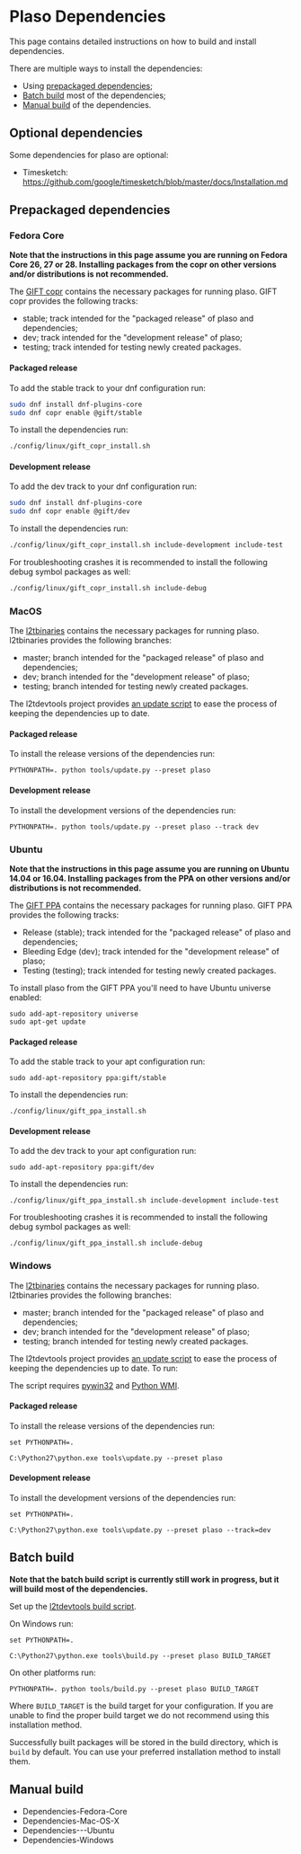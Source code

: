 # Plaso Dependencies

This page contains detailed instructions on how to build and install dependencies.

There are multiple ways to install the dependencies:

* Using [prepackaged dependencies](Dependencies.md#prepackaged-dependencies);
* [Batch build](Dependencies.md#batch-build) most of the dependencies;
* [Manual build](Dependencies.md#manual-build) of the dependencies.

## Optional dependencies

Some dependencies for plaso are optional:

* Timesketch: https://github.com/google/timesketch/blob/master/docs/Installation.md

## Prepackaged dependencies

### Fedora Core

**Note that the instructions in this page assume you are running on Fedora Core 26, 27 or 28. Installing packages from the copr on other versions and/or distributions is not recommended.**

The [GIFT copr](https://copr.fedorainfracloud.org/groups/g/gift/coprs/) contains the necessary packages for running plaso. GIFT copr provides the following tracks:

* stable; track intended for the "packaged release" of plaso and dependencies;
* dev; track intended for the "development release" of plaso;
* testing; track intended for testing newly created packages.

#### Packaged release

To add the stable track to your dnf configuration run:

```bash
sudo dnf install dnf-plugins-core
sudo dnf copr enable @gift/stable
```

To install the dependencies run:

```bash
./config/linux/gift_copr_install.sh
```

#### Development release

To add the dev track to your dnf configuration run:

```bash
sudo dnf install dnf-plugins-core
sudo dnf copr enable @gift/dev
```

To install the dependencies run:

```bash
./config/linux/gift_copr_install.sh include-development include-test
```

For troubleshooting crashes it is recommended to install the following debug symbol packages as well:

```bash
./config/linux/gift_copr_install.sh include-debug
```

### MacOS

The [l2tbinaries](https://github.com/log2timeline/l2tbinaries) contains the necessary packages for running plaso. l2tbinaries provides the following branches:

* master; branch intended for the "packaged release" of plaso and dependencies;
* dev; branch intended for the "development release" of plaso;
* testing; branch intended for testing newly created packages.

The l2tdevtools project provides [an update script](https://github.com/log2timeline/l2tdevtools/wiki/Update-script) to ease the process of keeping the dependencies up to date.

#### Packaged release

To install the release versions of the dependencies run:

```
PYTHONPATH=. python tools/update.py --preset plaso
```

#### Development release

To install the development versions of the dependencies run:

```
PYTHONPATH=. python tools/update.py --preset plaso --track dev
```

### Ubuntu

**Note that the instructions in this page assume you are running on Ubuntu 14.04 or 16.04. Installing packages from the PPA on other versions and/or distributions is not recommended.**

The [GIFT PPA](https://launchpad.net/~gift) contains the necessary packages for running plaso. GIFT PPA provides the following tracks:

* Release (stable); track intended for the "packaged release" of plaso and dependencies;
* Bleeding Edge (dev); track intended for the "development release" of plaso;
* Testing (testing); track intended for testing newly created packages.

To install plaso from the GIFT PPA you'll need to have Ubuntu universe enabled:

```
sudo add-apt-repository universe
sudo apt-get update
```

#### Packaged release

To add the stable track to your apt configuration run:

```
sudo add-apt-repository ppa:gift/stable
```

To install the dependencies run:

```
./config/linux/gift_ppa_install.sh
```

#### Development release

To add the dev track to your apt configuration run:

```
sudo add-apt-repository ppa:gift/dev
```

To install the dependencies run:

```
./config/linux/gift_ppa_install.sh include-development include-test
```

For troubleshooting crashes it is recommended to install the following debug symbol packages as well:

```
./config/linux/gift_ppa_install.sh include-debug
```

### Windows

The [l2tbinaries](https://github.com/log2timeline/l2tbinaries) contains the necessary packages for running plaso. l2tbinaries provides the following branches:

* master; branch intended for the "packaged release" of plaso and dependencies;
* dev; branch intended for the "development release" of plaso;
* testing; branch intended for testing newly created packages.

The l2tdevtools project provides [an update script](https://github.com/log2timeline/l2tdevtools/wiki/Update-script) to ease the process of keeping the dependencies up to date. To run:

The script requires [pywin32](https://github.com/mhammond/pywin32/releases) and [Python WMI](https://pypi.python.org/pypi/WMI/).

#### Packaged release

To install the release versions of the dependencies run:

```
set PYTHONPATH=.

C:\Python27\python.exe tools\update.py --preset plaso
```

#### Development release

To install the development versions of the dependencies run:

```
set PYTHONPATH=.

C:\Python27\python.exe tools\update.py --preset plaso --track=dev
```

## Batch build

**Note that the batch build script is currently still work in progress, but it will build most of the dependencies.**

Set up the [l2tdevtools build script](https://github.com/log2timeline/l2tdevtools/wiki/Build-script).

On Windows run:

```
set PYTHONPATH=.

C:\Python27\python.exe tools\build.py --preset plaso BUILD_TARGET
```

On other platforms run:

```
PYTHONPATH=. python tools/build.py --preset plaso BUILD_TARGET
```

Where `BUILD_TARGET` is the build target for your configuration. If you are unable to find the proper build target we do not recommend using this installation method.

Successfully built packages will be stored in the build directory, which is `build` by default. You can use your preferred installation method to install them.

## Manual build

* Dependencies-Fedora-Core
* Dependencies-Mac-OS-X
* Dependencies---Ubuntu
* Dependencies-Windows
